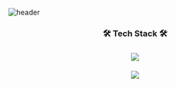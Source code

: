 ![header](https://capsule-render.vercel.app/api?type=waving&color=auto&height=300&section=header&text=Jaeu's%20GitHub&fontSize=90&animation=scaleIn)

<h3 align="center">  🛠 Tech Stack 🛠<h3>
<div align="center">
    <div>
        <img src="http://mazassumnida.wtf/api/v2/generate_badge?boj=wogh6475">
        <br />
        <br />
        <img src="https://github-readme-stats.vercel.app/api?username=jaeuHeo&count_private=true&show_icons=true&theme=omni" />
        <br />
        <br />
